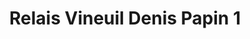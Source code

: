 ---
title: "Relais Vineuil Denis Papin 1"
url: /vineuil/relais-vineuil-denis-papin-1/
shop: commodité
---